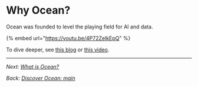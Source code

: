 # Why Ocean?

Ocean was founded to level the playing field for AI and data.

{% embed url="https://youtu.be/4P72ZelkEpQ" %}

To dive deeper, see [this blog](https://blog.oceanprotocol.com/from-ai-to-blockchain-to-data-meet-ocean-f210ff460465) or [this video](https://youtu.be/XN\_PHg1K61w).

***

_Next:_ [_What is Ocean?_](what-is-ocean.md)

_Back:_ [_Discover Ocean: main_](./)
